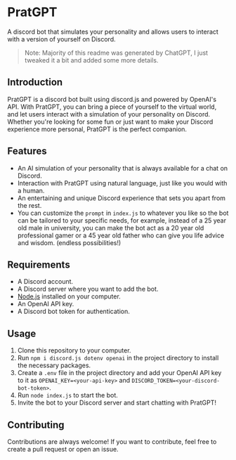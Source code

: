 # PratGPT
A discord bot that simulates your personality and allows users to interact with a version of yourself on Discord.
> Note: Majority of this readme was generated by ChatGPT, I just tweaked it a bit and added some more details.

## Introduction
PratGPT is a discord bot built using discord.js and powered by OpenAI's API. With PratGPT, you can bring a piece of yourself to the virtual world, and let users interact with a simulation of your personality on Discord. Whether you're looking for some fun or just want to make your Discord experience more personal, PratGPT is the perfect companion.

## Features
- An AI simulation of your personality that is always available for a chat on Discord.
- Interaction with PratGPT using natural language, just like you would with a human.
- An entertaining and unique Discord experience that sets you apart from the rest.
- You can customize the `prompt` in `index.js` to whatever you like so the bot can be tailored to your specific needs, for example, instead of a 25 year old male in university, you can make the bot act as a 20 year old professional gamer or a 45 year old father who can give you life advice and wisdom. (endless possibilities!)

## Requirements
- A Discord account.
- A Discord server where you want to add the bot.
- [Node.js](https://nodejs.org/) installed on your computer.
- An OpenAI API key.
- A Discord bot token for authentication.

## Usage
1. Clone this repository to your computer.
2. Run `npm i discord.js dotenv openai` in the project directory to install the necessary packages.
3. Create a `.env` file in the project directory and add your OpenAI API key to it as `OPENAI_KEY=<your-api-key>` and `DISCORD_TOKEN=<your-discord-bot-token>`.
4. Run `node index.js` to start the bot.
5. Invite the bot to your Discord server and start chatting with PratGPT!

## Contributing
Contributions are always welcome! If you want to contribute, feel free to create a pull request or open an issue.
